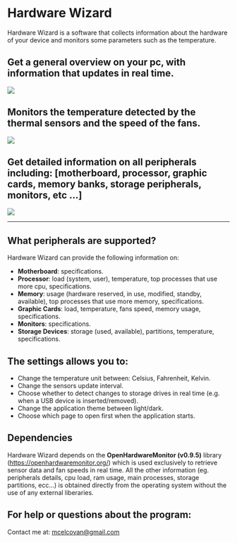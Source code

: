 # Hardware Wizard
Hardware Wizard is a software that collects information about the hardware of your device and monitors some parameters such as the temperature.

## Get a general overview on your pc, with information that updates in real time.
<img src="https://www.mariusbinary.altervista.org/assets/hardware_wizard/docs/prev1.png" />

## Monitors the temperature detected by the thermal sensors and the speed of the fans.
<img src="https://www.mariusbinary.altervista.org/assets/hardware_wizard/docs/prev5.png" />

## Get detailed information on all peripherals including: [motherboard, processor, graphic cards, memory banks, storage peripherals, monitors, etc ...]
<img src="https://www.mariusbinary.altervista.org/assets/hardware_wizard/docs/prev2.png" />

---

## What peripherals are supported?
Hardware Wizard can provide the following information on:
- **Motherboard**: specifications.
- **Processor**: load (system, user), temperature, top processes that use more cpu, specifications.
- **Memory**: usage (hardware reserved, in use, modified, standby, available), top processes that use more memory, specifications.
- **Graphic Cards**: load, temperature, fans speed, memory usage, specifications.
- **Monitors**: specifications.
- **Storage Devices**: storage (used, available), partitions, temperature, specifications.

## The settings allows you to:
- Change the temperature unit between: Celsius, Fahrenheit, Kelvin.
- Change the sensors update interval.
- Choose whether to detect changes to storage drives in real time (e.g. when a USB device is inserted/removed).
- Change the application theme between light/dark.
- Choose which page to open first when the application starts.

## Dependencies
Hardware Wizard depends on the **OpenHardwareMonitor (v0.9.5)** library (https://openhardwaremonitor.org/) which is used exclusively to retrieve sensor data and fan speeds in real time. All the other information (eg. peripherals details, cpu load, ram usage, main processes, storage partitions, ecc...) is obtained directly from the operating system without the use of any external liberaries.

## For help or questions about the program:
Contact me at: mcelcovan@gmail.com
